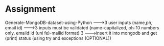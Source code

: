 # Assignment
Generate-MongoDB-dataset-using-Python --->3 user inputs (name,ph, email id)  --->3 inputs must be validated (name-capitalized, ph-10 numbers only, emaild id (uni fe)-mailid format) 3 --->insert it into mongodb and get (print) status (using try and  exceptions (OPTIONAL))
